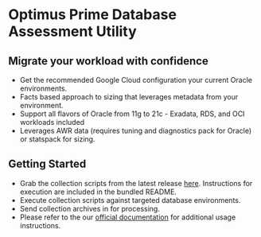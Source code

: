 # Optimus Prime Database Assessment Utility

## Migrate your workload with confidence

- Get the recommended Google Cloud configuration your current Oracle environments.
- Facts based approach to sizing that leverages metadata from your environment.
- Support all flavors of Oracle from 11g to 21c - Exadata, RDS, and OCI workloads included
- Leverages AWR data (requires tuning and diagnostics pack for Oracle) or statspack for sizing.

## Getting Started

- Grab the collection scripts from the latest release [here](https://github.com/GoogleCloudPlatform/oracle-database-assessment/releases/latest). Instructions for execution are included in the bundled README.
- Execute collection scripts against targeted database environments.
- Send collection archives in for processing.
- Please refer to the our [official documentation](http://google.com) for additional usage instructions.
